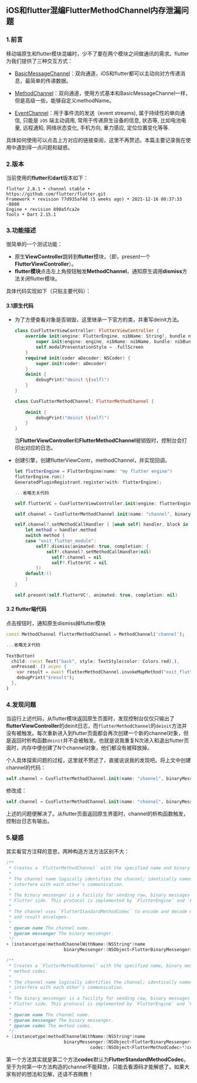 ## iOS和flutter混编FlutterMethodChannel内存泄漏问题

### 1.前言

移动端原生和flutter模块混编时，少不了要在两个模块之间做通讯的需求。flutter为我们提供了三种交互方式：

* [BasicMessageChannel](https://juejin.cn/post/7012954548989853733)：双向通道，iOS和flutter都可以主动向对方传递消息，最简单的传递数据。

* [MethodChannel](https://juejin.cn/post/7012905714418974728)：双向通道，使用方式基本和BasicMessageChannel一样，但是高级一些，能够自定义methodName。

* [EventChannel](https://juejin.cn/post/7012955190580445197)：用于事件流的发送（event streams), 属于持续性的单向通信, 只能是 `iOS` 端主动调用, 常用于传递原生设备的信息, 状态等, 比如电池电量, 远程通知, 网络状态变化, 手机方向, 重力感应, 定位位置变化等等.

具体如何使用可以点击上方对应的链接查阅，这里不再赘述。本篇主要记录我在使用中遇到得一点问题和疑惑。



### 2.版本

当前使用的**flutter**和**dart**版本如下：

```idl
flutter 2.8.1 • channel stable • https://github.com/flutter/flutter.git
Framework • revision 77d935af4d (5 weeks ago) • 2021-12-16 08:37:33 -0800
Engine • revision 890a5fca2e
Tools • Dart 2.15.1
```



### 3.功能描述

很简单的一个测试功能：

* 原生**ViewController**跳转到**flutter**模块，（即，present一个**FlutterViewController**）。
* **flutter模块**点击左上角按钮触发**MethodChannel**，通知原生调用**dismiss**方法关闭flutter模块。

具体代码实现如下（只贴主要代码）：

#### 3.1原生代码

* 为了方便查看对象是否销毁，这里继承一下官方的类，并重写deinit方法。

  ```swift
  class CusFlutterViewController: FlutterViewController {
      override init(engine: FlutterEngine, nibName: String?, bundle nibBundle: Bundle?) {
          super.init(engine: engine, nibName: nibName, bundle: nibBundle)
          self.modalPresentationStyle = .fullScreen
      }
      required init(coder aDecoder: NSCoder) {
          super.init(coder: aDecoder)
      }
      deinit {
          debugPrint("deinit \(self)")
      }
  }
  
  class CusFlutterMethodChannel: FlutterMethodChannel {
      
      deinit {
          debugPrint("deinit \(self)")
      }
  }
  ```

  当**FlutterViewController**和**FlutterMethodChannel**被销毁时，控制台会打印出对应的日志。

* 创建引擎，创建flutterViewContr，methodChannel，并实现回调。

  ```swift
  let flutterEngine = FlutterEngine(name: "my flutter engine")
  flutterEngine.run()
  GeneratedPluginRegistrant.register(with: flutterEngine);
  
  ...省略无关代码
  
  self.flutterVC = CusFlutterViewController.init(engine: flutterEngine, nibName: nil, bundle: nil)
  
  self.channel = CusFlutterMethodChannel.init(name: "channel", binaryMessenger: self.flutterVC!.binaryMessenger)
  
  self.channel?.setMethodCallHandler { [weak self] handler, block in
      let method = handler.method
      switch method {
      case "exit_flutter_module":
          self?.dismiss(animated: true, completion: {
              self?.channel?.setMethodCallHandler(nil)
          		self?.channel = nil
          		self?.flutterVC = nil
          })
      default:()
      }
  }
  
  self.present(self.flutterVC!, animated: true, completion: nil)
  ```

#### 3.2 flutter端代码

点击按钮时，通知原生dismiss掉flutter模块

```dart
const MethodChannel flutterMethodChannel = MethodChannel('channel');

...省略无关代码
  
TextButton(
  child: const Text("back", style: TextStyle(color: Colors.red),),
  onPressed: () async {
    var result = await flutterMethodChannel.invokeMapMethod("exit_flutter_module") ?? {};
    debugPrint("$result");
  },
)
```



### 4.发现问题

当运行上述代码，从flutter模块返回原生页面时，发现控制台仅仅只输出了**flutterViewController**的deinit日志，而`flutterMethodChannel`的`deinit`方法并没有被触发。每次重新进入到flutter页面都会再次创建一个新的channel对象，但是返回时析构函数`deinit`并不会被触发。也就是说我重复N次进入和退出flutter页面时，内存中便创建了N个channel对象，他们都没有被释放掉。

个人具体探索问题的过程，这里就不赘述了，直接说说我的发现吧。将上文中创建channel的代码：

```swift
self.channel = CusFlutterMethodChannel.init(name: "channel", binaryMessenger: self.flutterVC!.binaryMessenger)
```

修改成：

```swift
self.channel = CusFlutterMethodChannel.init(name: "channel", binaryMessenger: self.flutterVC!.binaryMessenger, codec: FlutterStandardMethodCodec.sharedInstance())
```

上述的问题便解决了。从flutter页面返回原生界面时，channel的析构函数触发，控制台日志有输出。

### 5.疑惑

其实看官方注释的意思，两种构造方法方法区别不大：

```objective-c
/**
 * Creates a `FlutterMethodChannel` with the specified name and binary messenger.
 *
 * The channel name logically identifies the channel; identically named channels
 * interfere with each other's communication.
 *
 * The binary messenger is a facility for sending raw, binary messages to the
 * Flutter side. This protocol is implemented by `FlutterEngine` and `FlutterViewController`.
 *
 * The channel uses `FlutterStandardMethodCodec` to encode and decode method calls
 * and result envelopes.
 *
 * @param name The channel name.
 * @param messenger The binary messenger.
 */
+ (instancetype)methodChannelWithName:(NSString*)name
                      binaryMessenger:(NSObject<FlutterBinaryMessenger>*)messenger;

/**
 * Creates a `FlutterMethodChannel` with the specified name, binary messenger, and
 * method codec.
 *
 * The channel name logically identifies the channel; identically named channels
 * interfere with each other's communication.
 *
 * The binary messenger is a facility for sending raw, binary messages to the
 * Flutter side. This protocol is implemented by `FlutterEngine` and `FlutterViewController`.
 *
 * @param name The channel name.
 * @param messenger The binary messenger.
 * @param codec The method codec.
 */
+ (instancetype)methodChannelWithName:(NSString*)name
                      binaryMessenger:(NSObject<FlutterBinaryMessenger>*)messenger
                                codec:(NSObject<FlutterMethodCodec>*)codec;
```

第一个方法其实就是第二个方法**codec**默认为**FlutterStandardMethodCodec**。至于为何第一中方法构造的channel不能释放，只能去看源码才能解惑了。如果大家有好的想法和见解，还请不吝赐教！







